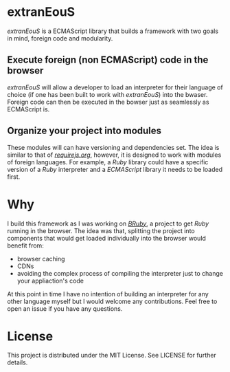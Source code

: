 # extranEouS
_extranEouS_ is a ECMAScript library that builds a framework with two goals in mind, foreign code and modularity.
## Execute foreign (non ECMAScript) code in the browser
_extranEouS_ will allow a developer to load an interpreter for their language of choice (if one has been built to work with _extranEouS_) into the bwaser. Foreign code can then be executed in the bowser just as seamlessly as ECMAScript is.
## Organize your project into modules
These modules will can have versioning and dependencies set. The idea is similar to that of [*requirejs.org*](https://requirejs.org), however, it is designed to work with modules of foreign languages. For example, a _Ruby_ library could have a specific version of a _Ruby_ interpreter and a _ECMAScript_ library it needs to be loaded first.

# Why
I build this framework as I was working on [*BRuby*](https://github.com/robfors/bruby), a project to get _Ruby_ running in the browser. The idea was that, splitting the project into components that would get loaded individually into the browser would benefit from:
* browser caching
* CDNs
* avoiding the complex process of compiling the interpreter just to change your appliaction's code

At this point in time I have no intention of building an interpreter for any other language myself but I would welcome any contributions. Feel free to open an issue if you have any questions.

# License

This project is distributed under the MIT License. See LICENSE for further details.
